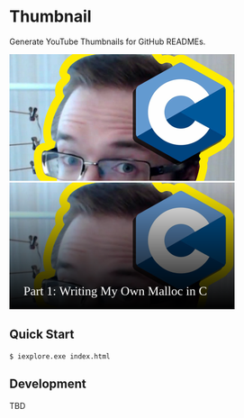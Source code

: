 # Thumbnail

Generate YouTube Thumbnails for GitHub READMEs.

![before](./img/before.png) ![after](./img/after.png)

## Quick Start

```console
$ iexplore.exe index.html
```

## Development

TBD

